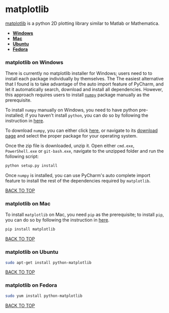matplotlib
==========
[matplotlib](http://matplotlib.org) is a python 2D plotting library similar to Matlab or Mathematica.

* [**Windows**](#matplotlib-on-windows)
* [**Mac**](#matplotlib-on-mac)
* [**Ubuntu**](#matplotlib-on-ubuntu)
* [**Fedora**](#matplotlib-on-fedora)

### matplotlib on Windows
There is currently no matplotlib installer for Windows; users need to to install each package individually by themselves.  The The easiest alternative that I found is to take advantage of the auto import feature of PyCharm, and let it automatically search, download and install all dependencies.  However, this approach requires users to install [`numpy`](http://www.numpy.org) package manually as the prerequisite.

To install `numpy` manually on Windows, you need to have python pre-installed; if you haven't install `python`, you can do so by following the instruction in [here](https://github.com/ctrl-alt-del/devenv/tree/master/language/python).

To download `numpy`, you can either click  [here](http://sourceforge.net/projects/numpy/files/NumPy/1.10.2/numpy-1.10.2.zip/download), or navigate to its [download page](http://www.scipy.org/scipylib/download.html) and select the proper package for your operating system.

Once the zip file is downloaded, unzip it.  Open either `cmd.exe`, `PowerShell.exe` or `git-bash.exe`, navigate to the unzipped folder and run the following script:
```sh
python setup.py install
```

Once `numpy` is installed, you can use PyCharm's auto complete import feature to install the rest of the dependencies required by `matplotlib`.

[BACK TO TOP](https://github.com/ctrl-alt-del/devenv)



### matplotlib on Mac
To install `matplotlib` on Mac, you need `pip` as the prerequisite; to install `pip`, you can do so by following the instruction in [here](https://github.com/ctrl-alt-del/devenv/tree/master/language/python#pip).
```sh
pip install matplotlib
```
[BACK TO TOP](https://github.com/ctrl-alt-del/devenv)



### matplotlib on Ubuntu
```sh
sudo apt-get install python-matplotlib
```
[BACK TO TOP](https://github.com/ctrl-alt-del/devenv)



### matplotlib on Fedora
```sh
sudo yum install python-matplotlib
```
[BACK TO TOP](https://github.com/ctrl-alt-del/devenv)
